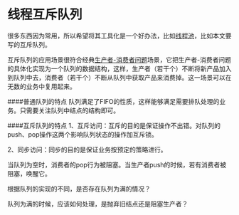 线程互斥队列
===============

很多东西因为常用，所以希望将其工具化是一个好办法，比如[线程池][1]，比如本文要写的互斥队列。

互斥队列的应用场景很符合经典[生产者-消费者问题][2]场景，它把生产者-消费者问题的具体化实现为一个队列的数据结构，这样，生产者（若干个）不断将新产品加入到队列中去，消费者（若干个）不断从队列中获取产品来消费掉。这一场景可以在无数的业务中复用起来。

####普通队列的特点
队列满足了FIFO的性质，这样能够满足需要排队处理的业务。只需要关注队列中结点的结构即可。


####互斥队列的特点
1、互斥访问：互斥的目的是保证操作不出错。对队列的push、pop操作这两个影响队列状态的操作加互斥锁。

2、同步访问：同步的目的是保证业务按预定的策略进行。

当队列为空时，消费者的pop行为被阻塞。当生产者push的时候，若有消费者被阻塞，唤醒它。

根据队列的实现的不同，是否存在队列为满的情况？

队列为满的时候，应该如何处理，是抛弃旧结点还是阻塞生产者？



[1]:https://github.com/lucky521/C-Thread-Pool
[2]:http://blog.csdn.net/ojshilu/article/details/24596133
